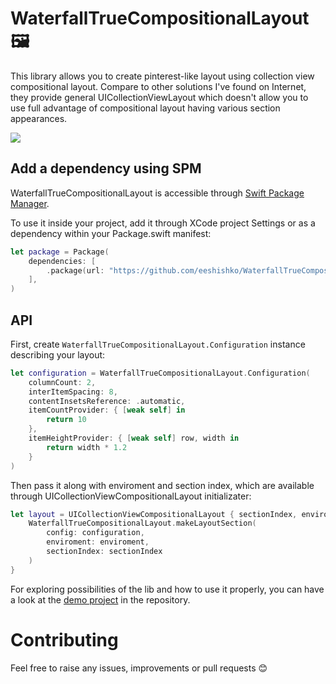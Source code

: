 # WaterfallTrueCompositionalLayout 🖼️

This library allows you to create pinterest-like layout using collection view compositional layout. Compare to other solutions I've found on Internet, they provide general UICollectionViewLayout which doesn't allow you to use full advantage of compositional layout having various section appearances.

![](https://user-images.githubusercontent.com/14946233/203838156-1f3c7e0d-cd9a-40ec-b652-8b89206a26bb.gif)

## Add a dependency using SPM

WaterfallTrueCompositionalLayout is accessible through [Swift Package Manager](https://swift.org/package-manager). 

To use it inside your project, add it through XCode project Settings or as a dependency within your Package.swift manifest:
```swift
let package = Package(
    dependencies: [
        .package(url: "https://github.com/eeshishko/WaterfallTrueCompositionalLayout.git", from: "1.0.0")
    ],
)
```

## API

First, create ```WaterfallTrueCompositionalLayout.Configuration``` instance describing your layout:
```swift
let configuration = WaterfallTrueCompositionalLayout.Configuration(
    columnCount: 2,
    interItemSpacing: 8,
    contentInsetsReference: .automatic,
    itemCountProvider: { [weak self] in
        return 10
    },
    itemHeightProvider: { [weak self] row, width in
        return width * 1.2
    }
)
 ```

Then pass it along with enviroment and section index, which are available through UICollectionViewCompositionalLayout initializater:

```swift
let layout = UICollectionViewCompositionalLayout { sectionIndex, enviroment in
    WaterfallTrueCompositionalLayout.makeLayoutSection(
        config: configuration,
        enviroment: enviroment,
        sectionIndex: sectionIndex
    )
}
```

For exploring possibilities of the lib and how to use it properly, you can have a look at the [demo project](https://github.com/eeshishko/WaterfallTrueCompositionalLayout/tree/main/WaterfallTrueCompositionalLayoutDemo) in the repository.

# Contributing
Feel free to raise any issues, improvements or pull requests 😊
